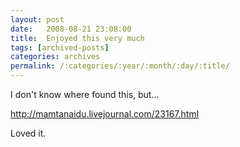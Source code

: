 ```yaml
---
layout: post
date:	2008-08-21 23:08:00
title:  Enjoyed this very much
tags: [archived-posts]
categories: archives
permalink: /:categories/:year/:month/:day/:title/
---
```

I don't know where <LJ user="mamtanaidu"> found this, but...

http://mamtanaidu.livejournal.com/23167.html


Loved it.
